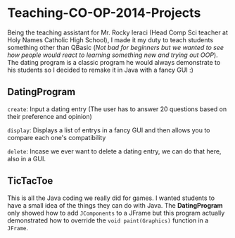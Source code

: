 # Teaching-CO-OP-2014-Projects
Being the teaching assistant for Mr. Rocky Ieraci (Head Comp Sci teacher at Holy Names Catholic High School), I made it my duty to teach students something other than QBasic (*Not bad for beginners but we wanted to see how people would react to learning something new and trying out OOP*). The dating program is a classic program he would always demonstrate to his students so I decided to remake it in Java with a fancy GUI :)

## DatingProgram
`create`: Input a dating entry (The user has to answer 20 questions based on their preference and opinion)

`display`: Displays a list of entrys in a fancy GUI and then allows you to compare each one's compatibility

`delete`: Incase we ever want to delete a dating entry, we can do that here, also in a GUI.

## TicTacToe
This is all the Java coding we really did for games. I wanted students to have a small idea of the things they can do with Java. The **DatingProgram** only showed how to add `JComponents` to a JFrame but this program actually demonstrated how to override the `void paint(Graphics)` function in a `JFrame`.
